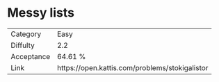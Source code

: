 # Messy lists

<table>
    <tr>
        <td>Category</td>
        <td>Easy</td>
    </tr>
    <tr>
        <td>Diffulty</td>
        <td>2.2</td>
    </tr>
    <tr>
        <td>Acceptance</td>
        <td>64.61 %</td>
    </tr>
    <tr>
        <td>Link</td>
        <td>https://open.kattis.com/problems/stokigalistor</td>
    </tr>
</table>